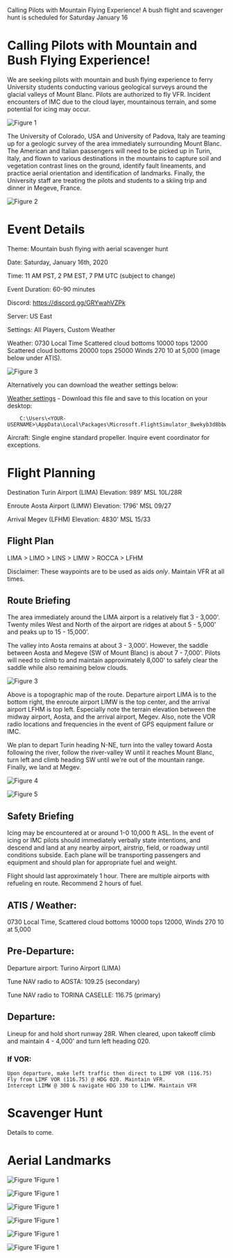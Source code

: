 Calling Pilots with Mountain Flying Experience!  A bush flight and scavenger hunt is scheduled for Saturday January 16

# Calling Pilots with Mountain and Bush Flying Experience!

We are seeking pilots with mountain and bush flying experience to ferry University students conducting various geological surveys around the glacial valleys of Mount Blanc. Pilots are authorized to fly VFR. Incident encounters of IMC due to the cloud layer, mountainous terrain, and some potential for icing may occur.

![Figure 1](images/Aosta2.jpg "Aosta Valley, Italy")

The University of Colorado, USA and University of Padova, Italy are teaming up for a geologic survey of the area immediately surrounding Mount Blanc. The American and Italian passengers will need to be picked up in Turin, Italy, and flown to various destinations in the mountains to capture soil and vegetation contrast lines on the ground, identify fault lineaments, and practice aerial orientation and identification of landmarks. Finally, the University staff are treating the pilots and students to a skiing trip and dinner in Megeve, France.

![Figure 2](images/Aosta.jpg "Aosta, Italy")

# Event Details

Theme: Mountain bush flying with aerial scavenger hunt

Date: Saturday, January 16th, 2020

Time: 11 AM PST, 2 PM EST, 7 PM UTC (subject to change)

Event Duration: 60-90 minutes

Discord: https://discord.gg/GRYwahVZPk

Server: US East

Settings: All Players, Custom Weather

Weather: 0730 Local Time Scattered cloud bottoms 10000 tops 12000 Scattered cloud bottoms 20000 tops 25000 Winds 270 10 at 5,000 (image below under ATIS).

![Figure 3](images/weather2.png "Weather settings")

 Alternatively you can download the weather settings below:

[Weather settings](settings/MSFSFlightEventMountBlanc.WPR) - Download this file and save to this location on your desktop:

        C:\Users\<YOUR-USERNAME>\AppData\Local\Packages\Microsoft.FlightSimulator_8wekyb3d8bbwe\LocalState\Weather\Presets

Aircraft: Single engine standard propeller. Inquire event coordinator for exceptions.

# Flight Planning

Destination Turin Airport (LIMA) Elevation: 989' MSL 10L/28R

Enroute Aosta Airport (LIMW) Elevation: 1796' MSL 09/27

Arrival Megev (LFHM) Elevation: 4830' MSL 15/33

## Flight Plan

LIMA > LIMO > LINS > LIMW > ROCCA > LFHM

Disclaimer: These waypoints are to be used as aids *only*. Maintain VFR at all times.

## Route Briefing

The area immediately around the LIMA airport is a relatively flat 3 - 3,000'. Twenty miles West and North of the airport are ridges at about 5 - 5,000' and peaks up to 15 - 15,000'.

The valley into Aosta remains at about 3 - 3,000'. However, the saddle between Aosta and Megeve (SW of Mount Blanc) is about 7 - 7,000'. Pilots will need to climb to and maintain approximately 8,000' to safely clear the saddle while also remaining below clouds.

![Figure 3](images/Map-SurroundingAreaVOR.PNG "Topographic navigation map")

Above is a topographic map of the route. Departure airport LIMA is to the bottom right, the enroute airport LIMW is the top center, and the arrival airport LFHM is top left. Especially note the terrain elevation between the midway airport, Aosta, and the arrival airport, Megev. Also, note the VOR radio locations and frequencies in the event of GPS equipment failure or IMC.

We plan to depart Turin heading N-NE, turn into the valley toward Aosta following the river, follow the river-valley W until it reaches Mount Blanc, turn left and climb heading SW until we're out of the mountain range. Finally, we land at Megev.

![Figure 4](images/Map-Imagery.PNG "Relief Map showing route")

![Figure 5](images/Map-Topo.PNG "Landmark Map showing route")

## Safety Briefing

Icing may be encountered at or around 1-0 10,000 ft ASL. In the event of icing or IMC pilots should immediately verbally state intentions, and descend and land at any nearby airport, airstrip, field, or roadway until conditions subside. Each plane will be transporting passengers and equipment and should plan for appropriate fuel and weight.

Flight should last approximately 1 hour. There are multiple airports with refueling en route. Recommend 2 hours of fuel.

## ATIS / Weather:
0730 Local Time, Scattered cloud bottoms 10000 tops 12000, Winds 270 10 at 5,000

## Pre-Departure:

Departure airport: Turino Airport (LIMA)

Tune NAV radio to AOSTA: 109.25 (secondary)

Tune NAV radio to TORINA CASELLE: 116.75 (primary)

## Departure:
Lineup for and hold short runway 28R. When cleared, upon takeoff climb and maintain 4 - 4,000' and turn left heading 020.

### If VOR:

    Upon departure, make left traffic then direct to LIMF VOR (116.75)
    Fly from LIMF VOR (116.75) @ HDG 020. Maintain VFR.
    Intercept LIMW @ 300 & navigate HDG 330 to LIMW. Maintain VFR


# Scavenger Hunt

Details to come.

# Aerial Landmarks

![Figure 1](images/wp1-1.jpg "Figure 1")Figure 1

![Figure 1](images/wp1-2.jpg "Figure 1")Figure 1

![Figure 1](images/wp1-3.PNG "Figure 1")Figure 1

![Figure 1](images/wp1-4.PNG "Figure 1")Figure 1

![Figure 1](images/wp2-1.PNG "Figure 1")Figure 1

![Figure 1](images/wp2-2.PNG "Figure 1")Figure 1
